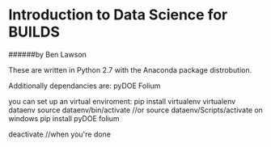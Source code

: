 # Introduction to Data Science for BUILDS

######by Ben Lawson


These are written in Python 2.7 with the Anaconda package distrobution.

Additionally dependancies are:
pyDOE
Folium

you can set up an virtual enviroment:
pip install virtualenv
virtualenv dataenv
source dataenv/bin/activate //or source dataenv/Scripts/activate on windows
pip install pyDOE folium

deactivate //when you're done
